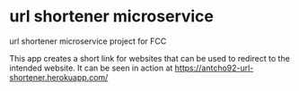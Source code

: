 # url shortener microservice

url shortener microservice project for FCC

This app creates a short link for websites that can be used to redirect to the intended website.
It can be seen in action at https://antcho92-url-shortener.herokuapp.com/